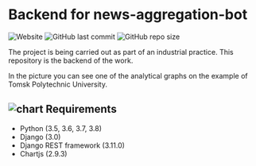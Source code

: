 Backend for news-aggregation-bot
================================

![Website](https://img.shields.io/website?down_message=stopped&up_message=work&url=http%3A%2F%2F46.180.235.39%2Fanalyzer)
![GitHub last commit](https://img.shields.io/github/last-commit/saronqw/backend-news-aggregation-bot)
![GitHub repo size](https://img.shields.io/github/repo-size/saronqw/backend-news-aggregation-bot)

The project is being carried out as part of an industrial practice. This repository is the backend of the work.

In the picture you can see one of the analytical graphs on the example of Tomsk Polytechnic University.

![chart](https://user-images.githubusercontent.com/46384330/87884056-d0993380-ca35-11ea-948f-ba70009f15dd.png)
Requirements
------------
- Python (3.5, 3.6, 3.7, 3.8)
- Django (3.0)
- Django REST framework (3.11.0)
- Chartjs (2.9.3)
